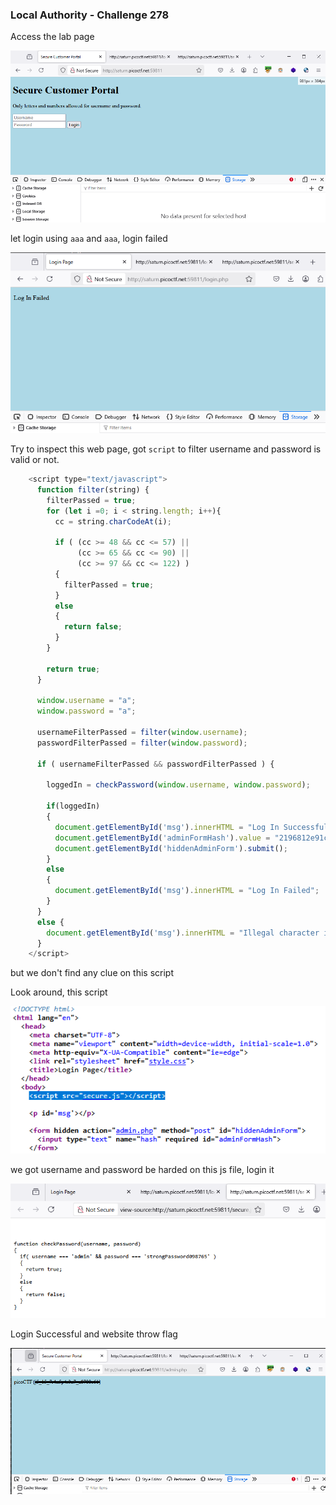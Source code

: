 ### Local Authority - Challenge 278

Access the lab page

![homepage](image.png)

let login using `aaa` and `aaa`, login failed

![login failed](image-1.png)

Try to inspect this web page, got `script` to filter username and password is valid or not.

```js
    <script type="text/javascript">
      function filter(string) {
        filterPassed = true;
        for (let i =0; i < string.length; i++){
          cc = string.charCodeAt(i);
          
          if ( (cc >= 48 && cc <= 57) ||
               (cc >= 65 && cc <= 90) ||
               (cc >= 97 && cc <= 122) )
          {
            filterPassed = true;     
          }
          else
          {
            return false;
          }
        }
        
        return true;
      }
    
      window.username = "a";
      window.password = "a";
      
      usernameFilterPassed = filter(window.username);
      passwordFilterPassed = filter(window.password);
      
      if ( usernameFilterPassed && passwordFilterPassed ) {
      
        loggedIn = checkPassword(window.username, window.password);
        
        if(loggedIn)
        {
          document.getElementById('msg').innerHTML = "Log In Successful";
          document.getElementById('adminFormHash').value = "2196812e91c29df34f5e217cfd639881";
          document.getElementById('hiddenAdminForm').submit();
        }
        else
        {
          document.getElementById('msg').innerHTML = "Log In Failed";
        }
      }
      else {
        document.getElementById('msg').innerHTML = "Illegal character in username or password."
      }
    </script>
```
but we don't find any clue on this script

Look around, this script

![alt text](image-2.png)

we got username and password be harded on this js file, login it

![credentials](image-3.png)

Login Successful and website throw flag

![alt text](image-4.png)